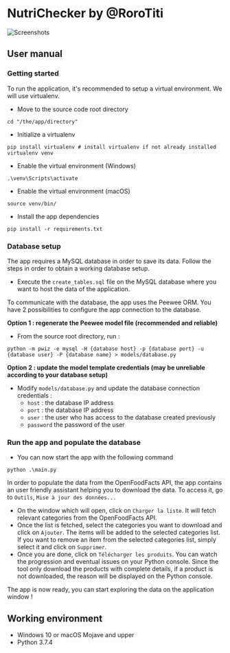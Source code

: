 # NutriChecker by @RoroTiti

![Screenshots](https://i.imgur.com/jU9H4kz.png)

## User manual

### Getting started

To run the application, it's recommended to setup a virtual environment. We will use virtualenv.

- Move to the source code root directory
```
cd "/the/app/directory"
```

- Initialize a virtualenv
```
pip install virtualenv # install virtualenv if not already installed
virtualenv venv
```

- Enable the virtual environment (Windows)
```
.\venv\Scripts\activate
```

- Enable the virtual environment (macOS)
```
source venv/bin/
```

- Install the app dependencies
```
pip install -r requirements.txt
```

### Database setup

The app requires a MySQL database in order to save its data. 
Follow the steps in order to obtain a working database setup. 

- Execute the ``create_tables.sql`` file on the MySQL database where you want to host the data of the application.

To communicate with the database, the app uses the Peewee ORM.
You have 2 possibilities to configure the app connection to the database.

**Option 1 : regenerate the Peewee model file (recommended and reliable)** 

- From the source root directory, run :
````
python -m pwiz -e mysql -H {database host} -p {database port} -u {database user} -P {database name} > models/database.py
````

**Option 2 : update the model template credentials (may be unreliable according to your database setup)** 

- Modify ``models/database.py`` and update the database connection credentials :
  - ``host`` : the database IP address
  - ``port`` : the database IP address
  - ``user`` : the user who has access to the database created previously
  - ``password`` the password of the user

### Run the app and populate the database

- You can now start the app with the following command
```
python .\main.py
```

In order to populate the data from the OpenFoodFacts API, the app contains an user friendly assistant helping you to download the data.
To access it, go to ``Outils``, ``Mise à jour des données...``

- On the window which will open, click on ``Charger la liste``. It will fetch relevant categories from the OpenFoodFacts API.
- Once the list is fetched, select the categories you want to download and click on ``Ajouter``. The items will be added to the selected categories list.
If you want to remove an item from the selected categories list, simply select it and click on ``Supprimer``.
- Once you are done, click on ``Télécharger les produits``. You can watch the progression and eventual issues on your Python console.
Since the tool only download the products with complete details, if a product is not downloaded, the reason will be displayed on the Python console.

The app is now ready, you can start exploring the data on the application window !

## Working environment
- Windows 10 or macOS Mojave and upper
- Python 3.7.4